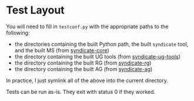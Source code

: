 Test Layout
===========

You will need to fill in `testconf.py` with the appropriate paths to the following:
* the directories containing the built Python path, the built `syndicate` tool, and the built MS (from [syndicate-core](https://github.com/syndicate-storage/syndicate-core))
* the directory containing the built UG tools (from [syndicate-ug-tools](https://github.com/syndicate-storage/syndicate-ug-tools))
* the directory containing the built RG (from [syndicate-rg](https://github.com/syndicate-storage/syndicate-rg))
* the directory containing the built AG (from [syndicate-ag](https://github.com/syndicate-storage/syndicate-ag))

In practice, I just symlink all of the above into the current directory.

Tests can be run as-is.  They exit with status 0 if they worked.
